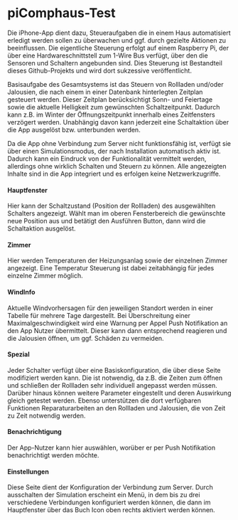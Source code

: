 # piComphaus-Test
Die iPhone-App dient dazu, Steueraufgaben die in einem Haus automatisiert erledigt werden sollen zu überwachen und ggf. durch gezielte Aktionen zu beeinflussen. Die eigentliche Steuerung erfolgt auf einem Raspberry Pi, der über eine Hardwareschnittstell zum 1-Wire Bus verfügt, über den die Sensoren und Schaltern angebunden sind. Dies Steuerung ist Bestandteil dieses Github-Projekts und wird dort sukzessive veröffentlicht.<p>
Basisaufgabe des Gesamtsystems ist das Steuern von Rollladen und/oder Jalousien, die nach einem in einer Datenbank hinterlegten Zeitplan gesteuert werden. Dieser Zeitplan berücksichtigt Sonn- und Feiertage sowie die aktuelle Helligkeit zum gewünschten Schaltzeitpunkt. Dadurch kann z.B. im Winter der Öffnungszeitpunkt innerhalb eines Zeitfensters verzögert werden. Unabhängig davon kann jederzeit eine Schaltaktion über die App ausgelöst bzw. unterbunden werden.<p> 
Da die App ohne Verbindung zum Server nicht funktionsfähig ist, verfügt sie über einen Simulationsmodus, der nach Installation automatisch aktiv ist. Dadurch kann ein Eindruck von der Funktionalität vermittelt werden, allerdings ohne wirklich Schalten und Steuern zu können. Alle angezeigten Inhalte sind in die App integriert und es erfolgen keine Netzwerkzugriffe.
<h4>Hauptfenster</h4>
Hier kann der Schaltzustand (Position der Rollladen) des ausgewählten Schalters angezeigt. Wählt man im oberen Fensterbereich die gewünschte neue Position aus und betätigt den Ausführen Button, dann wird die Schaltaktion ausgelöst.
<h4>Zimmer</h4>
Hier werden Temperaturen der Heizungsanlag sowie der einzelnen Zimmer angezeigt. Eine Temperatur Steuerung ist dabei zeitabhängig für jedes einzelne Zimmer möglich.  
<h4>WindInfo</h4>
Aktuelle Windvorhersagen für den jeweiligen Standort werden in einer Tabelle für mehrere Tage dargestellt. Bei Überschreitung einer Maximalgeschwindigkeit wird eine Warnung per Appel Push Notifikation an den App Nutzer übermittelt. Dieser kann dann entsprechend reagieren und die Jalousien öffnen, um ggf. Schäden zu vermeiden.
<h4>Spezial</h4>
Jeder Schalter verfügt über eine Basiskonfiguration, die über diese Seite modifiziert werden kann. Die ist notwendig, da z.B. die Zeiten zum öffnen und schließen der Rollladen sehr individuell angepasst werden müssen. Darüber hinaus können weitere Parameter eingestellt und deren Auswirkung gleich getestet werden. Ebenso unterstützen die dort verfügbaren Funktionen Reparaturarbeiten an den Rollladen und Jalousien, die von Zeit zu Zeit notwendig werden.
<h4>Benachrichtigung</h4>
Der App-Nutzer kann hier auswählen, worüber er per Push Notifikation benachrichtigt werden möchte.  
<h4>Einstellungen</h4>
Diese Seite dient der Konfiguration der Verbindung zum Server. Durch ausschalten der Simulation erscheint ein Menü, in dem bis zu drei verschiedene Verbindungen konfiguriert werden können, die dann im Hauptfenster über das Buch Icon oben rechts aktiviert werden können.
